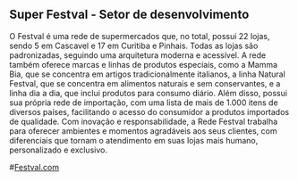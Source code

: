 ## Super Festval - Setor de desenvolvimento

O Festval é uma rede de supermercados que, no total, possui 22 lojas, sendo 5 em Cascavel e 17 em Curitiba e Pinhais. Todas as lojas são padronizadas, seguindo uma arquitetura moderna e acessível. A rede também oferece marcas e linhas de produtos especiais, como a Mamma Bia, que se concentra em artigos tradicionalmente italianos, a linha Natural Festval, que se concentra em alimentos naturais e sem conservantes, e a linha dia a dia, que inclui produtos para consumo diário. Além disso, possui sua própria rede de importação, com uma lista de mais de 1.000 itens de diversos países, facilitando o acesso do consumidor a produtos importados de qualidade. Com inovação e responsabilidade, a Rede Festval trabalha para oferecer ambientes e momentos agradáveis aos seus clientes, com diferenciais que tornam o atendimento em suas lojas mais humano, personalizado e exclusivo.

#[Festval.com](https://festval.com)
